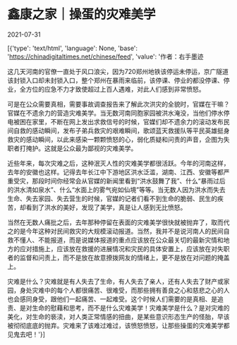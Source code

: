 # 鑫康之家｜操蛋的灾难美学

2021-07-31

[{'type': 'text/html', 'language': None, 'base': 'https://chinadigitaltimes.net/chinese/feed', 'value': '作者：右手墨迹

这几天河南的官僚一直处于风口浪尖，因为720郑州地铁该停运未停运，京广隧道该封锁入口却未封锁入口，整个郑州在暴雨来临前，该停课、停业的都没停课、停业，全方位的应急不力才致使超过上百人遇难，对此人们感到非常愤怒。

可是在公众需要真相，需要事故调查报告来了解此次洪灾的全貌时，官媒在干嘛？官媒在不遗余力的营造灾难美学。当无数河南同胞家园被洪水淹没，当他们停水停电被困在家里，不断在网上发出求救信号的时候，官媒们却不遗余力的滚动发布民间自救的感动瞬间，发布子弟兵救灾的艰难瞬间，歌颂蓝天救援队等平民英雄挺身救灾的感动瞬间，以此来感染一颗颗愤怒的心，弱化质疑和问责的声音，企图为失职者打掩护。这就是公众最为鄙视的灾难美学。

近些年来，每次灾难之后，这种泯灭人性的灾难美学都很活跃。今年的河南这样，去年的安徽也这样。记得去年长江中下游地区洪水泛滥，湖南、江西、安徽等都严重受灾，那段时间你经常会从官媒的新闻里看到“洪水鼓舞了我”、什么“暴雨过后的洪水清如泉水”、什么“水面上的雾气宛如仙境”等等。当无数人因为洪水而失去生命、失去家园、失去营生的时候，官媒的记者们看不到生命的脆弱、民生的疾苦，却看到了洪水的美好，发现了美学，真是让人感到无比愤怒。

当然在无数人痛批之后，去年那种停留在表面的灾难美学很快就被抛弃了，取而代之的是今年这种对民间救灾的大规模滚动报道。当然，我并不是说河南人的民间自救不懂人、不能报道，而是说媒体报道的重点应该放在公众最关切的最新灾情和地方的应对措施上，应该放在救援的进展情况和灾民的具体安置上，应该放在对失职者的监督和问责上，而不是放在故意撩拨网友的情绪上，更不是放在对问题的掩盖上。

灾难是什么？灾难就是有人失去了生命，有人失去了亲人，还有人失去了财产或家园，身处灾难中的每个人都很痛苦、很难受，而那些拥有善良之心和慈悲之心的人也会感同身受，跟他们一起痛苦、一起难受。这个时候人们需要的是真相、是追责、是对生命的慰藉和思考，而不是什么灾难美学！灾难美学是什么？是对灾难的美化，对生命的亵渎，对人类正常情感的扭曲，是某些意识形态生产的怪胎，早该被彻彻底底的抛弃。灾难来了该难过难过，该愤怒愤怒，让那些操蛋的灾难美学都见鬼去吧！'}]